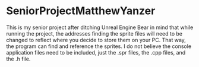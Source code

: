 # SeniorProjectMatthewYanzer
This is my senior project after ditching Unreal Engine
Bear in mind that while running the project, the addresses finding the sprite files will need to be changed to reflect where you decide to store them on your PC. That way, the program can find and reference the sprites. I do not believe the console application files need to be included, just the .spr files, the .cpp files, and the .h file.
